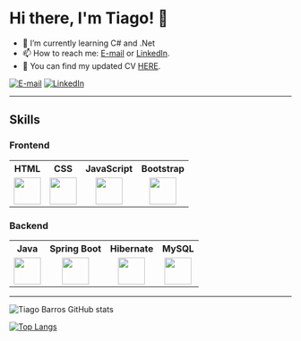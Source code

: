 <h1  > Hi there, I'm Tiago! 👋 </h1>

- 🌱 I’m currently learning C# and .Net
- 📫 How to reach me: [E-mail](mailto:tjscp25barros@hotmail.com) or [LinkedIn](https://www.linkedin.com/in/tiago-barros-blowtorch/).
- 📖 You can find my updated CV [HERE](https://drive.google.com/file/d/1ZFzmH_hN9JRgLZ2DvcHdTIsAnMzbWr4s/view?usp=sharing).

[![E-mail](https://img.shields.io/badge/Microsoft_Outlook-0078D4?style=for-the-badge&logo=microsoft-outlook&logoColor=white)](mailto:tjscp25barros@hotmail.com)
[![LinkedIn](https://img.shields.io/badge/LinkedIn-0077B5?style=for-the-badge&logo=linkedin&logoColor=white)](https://www.linkedin.com/in/tiago-barros-blowtorch/)

---
<h2> Skills </h2>

<table style width=60%> <h3> Frontend </h3>

  <tr >
    <th style="text-align:center">HTML</th>
    <th style="text-align:center">CSS</th>
    <th style="text-align:center">JavaScript</th>
    <th style="text-align:center">Bootstrap</th>
  </tr>
  <td style="text-align: center;">
    <img style="width:48px;height:48px;" src = "https://camo.githubusercontent.com/c61346fb6ea6a25b03315c7a3655fdf3f0368efed773cc2cf393b3ff26a4a8d2/68747470733a2f2f63646e2e776f726c64766563746f726c6f676f2e636f6d2f6c6f676f732f68746d6c2d312e737667"></img>
    </td>
    <td align= "center">
    <img style = "width:48px;height:48px;" src = "https://camo.githubusercontent.com/44657d3342ffef7953bc3d23301e40e6845ad7dd86e55c2aba0fe29c819160d7/68747470733a2f2f7365656b6c6f676f2e636f6d2f696d616765732f432f6373732d332d6c6f676f2d303233433141373137312d7365656b6c6f676f2e636f6d2e706e67"></img>
    </td>
    <td align= "center">
    <img style="width:48px;height:48px;"  src = "https://camo.githubusercontent.com/19c442403fb0e923bbc655300a74ce3175f68171d9331aa9fd1d4e6b9a84977c/68747470733a2f2f75706c6f61642e77696b696d656469612e6f72672f77696b6970656469612f636f6d6d6f6e732f392f39392f556e6f6666696369616c5f4a6176615363726970745f6c6f676f5f322e737667"></img>
    </td>
    <td align= "center">
    <img style="width:48px;height:48px;" src = "https://camo.githubusercontent.com/e76db96833cc2ba21cac7145b4446a5673a4e70026e0b215ab48b21ad9532648/68747470733a2f2f75706c6f61642e77696b696d656469612e6f72672f77696b6970656469612f636f6d6d6f6e732f622f62322f426f6f7473747261705f6c6f676f2e737667"></img>
  </td>
  
</table>

<table style width=60%> <h3> Backend </h3>

  <tr >
    <th style="text-align:center">Java</th>
    <th style="text-align:center">Spring Boot</th>
    <th style="text-align:center">Hibernate</th>
    <th style="text-align:center">MySQL</th>
  </tr>
  <td align= "center">
    <img style="width:48px;height:48px;" src = "https://camo.githubusercontent.com/271221a72e004076eb76ea9c0a6e8814816b52c7518efe4030ad43a48209ebff/68747470733a2f2f7777772e7376677265706f2e636f6d2f73686f772f3330333338382f6a6176612d342d6c6f676f2e737667"></img>
    </td>
    <td align= "center">
    <img style = "width:48px;height:48px;" src = "https://camo.githubusercontent.com/47a5fba066515dfabafa707a3fc4f4e40134c3daee46ad19c9910afd6bdd9e2e/68747470733a2f2f7365656b6c6f676f2e636f6d2f696d616765732f532f737072696e672d6c6f676f2d394132424337384141462d7365656b6c6f676f2e636f6d2e706e67"></img>
    </td>
    <td align= "center">
    <img style="width:48px;height:48px;"  src = "https://camo.githubusercontent.com/a12a7e36dc77d2f57cf91afa412bfb90fee353421a310bd4886fea3ee370aa5a/68747470733a2f2f7365656b6c6f676f2e636f6d2f696d616765732f482f68696265726e6174652d6c6f676f2d384339354337354132342d7365656b6c6f676f2e636f6d2e706e67"></img>
    </td>
    <td align= "center">
    <img style="width:48px;height:48px;" src = "https://camo.githubusercontent.com/0c889b0167635d05531c355ef22c0ac5d28169dbf180e4a76797f76ea7920380/68747470733a2f2f7777772e766563746f726c6f676f2e7a6f6e652f6c6f676f732f6d7973716c2f6d7973716c2d6f6666696369616c2e737667"></img>
  </td>
</table>

---
![Tiago Barros GitHub stats](https://github-readme-stats.vercel.app/api?username=TiagoBarros25&show_icons=true&theme=radical)

[![Top Langs](https://github-readme-stats.vercel.app/api/top-langs/?username=TiagoBarros25&layout=compact)](https://github.com/anuraghazra/github-readme-stats)

